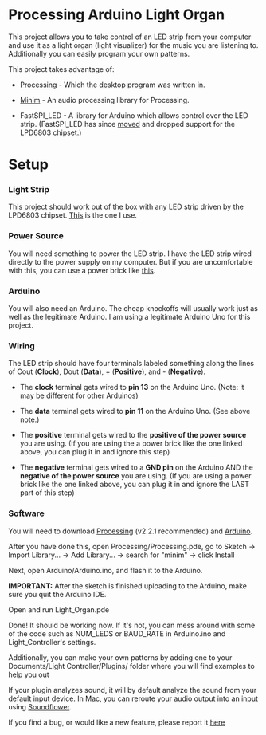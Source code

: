 # Processing Arduino Light Organ
This project allows you to take control of an LED strip from your computer and use it as a light organ (light visualizer) for the music you are listening to. Additionally you can easily program your own patterns.

This project takes advantage of:

 - [Processing](https://processing.org/) - Which the desktop program was written in.

 - [Minim](http://code.compartmental.net/tools/minim/) - An audio processing library for Processing.

 - FastSPI\_LED - A library for Arduino which allows control over the LED strip. (FastSPI\_LED has since [moved](https://github.com/FastLED/FastLED) and dropped support for the LPD6803 chipset.)


# Setup
### Light Strip
This project should work out of the box with any LED strip driven by the LPD6803 chipset. [This](http://amzn.com/B00DPVLTP6) is the one I use. 

### Power Source
You will need something to power the LED strip. I have the LED strip wired directly to the power supply on my computer. But if you are uncomfortable with this, you can use a power brick like [this](http://amzn.com/B003TUMDWG).

### Arduino
You will also need an Arduino. The cheap knockoffs will usually work just as well as the legitimate Arduino. I am using a legitimate Arduino Uno for this project.

### Wiring
The LED strip should have four terminals labeled something along the lines of Cout (**Clock**), Dout (**Data**), + (**Positive**), and - (**Negative**).

 - The **clock** terminal gets wired to **pin 13** on the Arduino Uno. (Note: it may be different for other Arduinos)

 - The **data** terminal gets wired to **pin 11** on the Arduino Uno. (See above note.)

 - The **positive** terminal gets wired to the **positive of the power source** you are using. (If you are using the a power brick like the one linked above, you can plug it in and ignore this step)

 - The **negative** terminal gets wired to a **GND pin** on the Arduino 
AND the **negative of the power source** you are using. (If you are using a power brick like the one linked above, you can plug it in and ignore the LAST part of this step)

### Software
You will need to download [Processing](https://processing.org/download/) (v2.2.1 recommended) and [Arduino](https://www.arduino.cc/en/Main/Software). 

After you have done this, open Processing/Processing.pde, go to Sketch -> Import Library... -> Add Library... -> search for "minim" -> click Install

Next, open Arduino/Arduino.ino, and flash it to the Arduino.

**IMPORTANT:** After the sketch is finished uploading to the Arduino, make sure you quit the Arduino IDE.

Open and run Light_Organ.pde

Done! It should be working now. If it's not, you can mess around with some of the code such as NUM\_LEDS or BAUD_RATE in Arduino.ino and Light_Controller's settings.

Additionally, you can make your own patterns by adding one to your Documents/Light Controller/Plugins/ folder where you will find examples to help you out

If your plugin analyzes sound, it will by default analyze the sound from your default input device. In Mac, you can reroute your audio output into an input using [Soundflower](https://rogueamoeba.com/freebies/soundflower/).

If you find a bug, or would like a new feature, please report it [here](https://github.com/uPaymeiFixit/Processing-Arduino-Light-Controller/issues/new?title=Unexpected%20Error&body=%23%23%23%23+What+error+message+did+you+get%3F%0D%0D%0A%0D%0A%23%23%23%23+Can+you+reproduce+this+error%3F+If+so%2C+how%3F%0D%0A%0D%0A%0D%0A%23%23%23%23+Any+other+information%3F)
